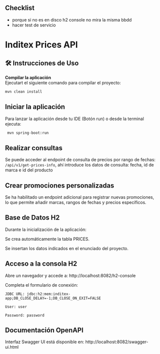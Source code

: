 ## Checklist
- porque si no es en disco h2 console no mira la misma bbdd
- hacer test de servicio


# Inditex Prices API

## 🛠 Instrucciones de Uso

**Compilar la aplicación**  
Ejecutart el siguiente comando para compilar el proyecto:

   ```bash
   mvn clean install
   ```
## Iniciar la aplicación
Para lanzar la aplicación desde tu IDE (Botón run) o desde la terminal ejecuta:

   ```bash
    mvn spring-boot:run
   ``` 

## Realizar consultas
Se puede acceder al endpoint de consulta de precios por rango de fechas: `/api/v1/get-prices-info`, ahí introduce los datos de consulta: fecha, id de marca e id del producto

## Crear promociones personalizadas
Se ha habilitado un endpoint adicional para registrar nuevas promociones, lo que permite añadir marcas, rangos de fechas y precios específicos.

##  Base de Datos H2
Durante la inicialización de la aplicación:

Se crea automáticamente la tabla PRICES.

Se insertan los datos indicados en el enunciado del proyecto.

## Acceso a la consola H2
Abre un navegador y accede a:
http://localhost:8082/h2-console

Completa el formulario de conexión:

`JDBC URL: jdbc:h2:mem:inditex-app;DB_CLOSE_DELAY=-1;DB_CLOSE_ON_EXIT=FALSE`

`User: user`

``Password: password``

## Documentación OpenAPI
Interfaz Swagger UI está disponible en:
http://localhost:8082/swagger-ui.html




